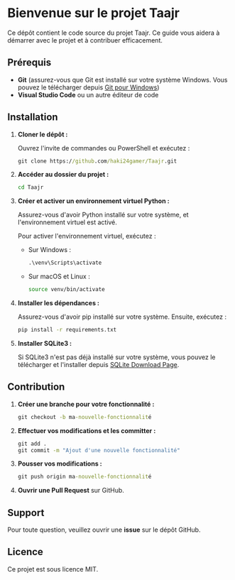 # Bienvenue sur le projet Taajr

Ce dépôt contient le code source du projet Taajr. Ce guide vous aidera à démarrer avec le projet et à contribuer efficacement.

## Prérequis

- **Git** (assurez-vous que Git est installé sur votre système Windows. Vous pouvez le télécharger depuis [Git pour Windows](https://git-scm.com/download/win))
- **Visual Studio Code** ou un autre éditeur de code

## Installation

1. **Cloner le dépôt :**

    Ouvrez l'invite de commandes ou PowerShell et exécutez :

    ```cmd
    git clone https://github.com/haki24gamer/Taajr.git
    ```

2. **Accéder au dossier du projet :**

    ```cmd
    cd Taajr
    ```

3. **Créer et activer un environnement virtuel Python :**

    Assurez-vous d'avoir Python installé sur votre système, et l'environnement virtuel est activé.

    Pour activer l'environnement virtuel, exécutez :

    - Sur Windows :

        ```cmd
        .\venv\Scripts\activate
        ```

    - Sur macOS et Linux :

        ```bash
        source venv/bin/activate
        ```

4. **Installer les dépendances :**

    Assurez-vous d'avoir pip installé sur votre système. Ensuite, exécutez :

    ```cmd
    pip install -r requirements.txt
    ```

5. **Installer SQLite3 :**

    Si SQLite3 n'est pas déjà installé sur votre système, vous pouvez le télécharger et l'installer depuis [SQLite Download Page](https://www.sqlite.org/download.html).

## Contribution

1. **Créer une branche pour votre fonctionnalité :**

    ```cmd
    git checkout -b ma-nouvelle-fonctionnalité
    ```

2. **Effectuer vos modifications et les committer :**

    ```cmd
    git add .
    git commit -m "Ajout d'une nouvelle fonctionnalité"
    ```

3. **Pousser vos modifications :**

    ```cmd
    git push origin ma-nouvelle-fonctionnalité
    ```

4. **Ouvrir une Pull Request** sur GitHub.

## Support

Pour toute question, veuillez ouvrir une **issue** sur le dépôt GitHub.

## Licence

Ce projet est sous licence MIT.
